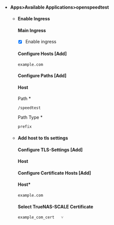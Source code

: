 - #### Apps>Available Applications>openspeedtest
  - #### Enable Ingress
    #### Main Ingress
    - [x] Enable ingress

    #### Configure Hosts [Add]
    ```
    example.com
    ```
    #### Configure Paths   [Add]
    #### Host
    Path *
    ```
    /speedtest
    ```
    Path Type *
    ```
    prefix
    ```
    
  - #### Add host to tls settings
    #### Configure TLS-Settings   [Add]
    #### Host
    #### Configure Certificate Hosts [Add]
    #### Host*
    ```
    example.com
    ```
    #### Select TrueNAS-SCALE Certificate
    ```
    example_com_cert   ˅
    ```
